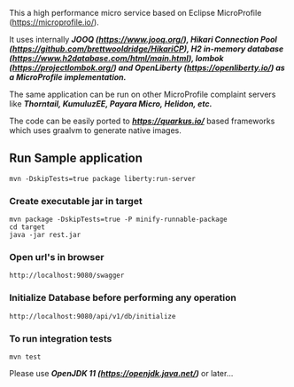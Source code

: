 This a high performance micro service based on Eclipse MicroProfile (https://microprofile.io/).  

It uses internally 
    **_JOOQ (https://www.jooq.org/), 
    Hikari Connection Pool (https://github.com/brettwooldridge/HikariCP), 
    H2 in-memory database (https://www.h2database.com/html/main.html), 
    lombok (https://projectlombok.org/) and 
    OpenLiberty (https://openliberty.io/) as a MicroProfile implementation._**
    
The same application can be run on other MicroProfile complaint servers like 
    _**Thorntail, 
    KumuluzEE,
    Payara Micro,
    Helidon, etc.**_
    
The code can be easily ported to **_https://quarkus.io/_**  based frameworks which uses graalvm to generate
native images.    


## Run Sample application
    mvn -DskipTests=true package liberty:run-server
    
### Create executable jar in target    
    mvn package -DskipTests=true -P minify-runnable-package
    cd target
    java -jar rest.jar

### Open url's in browser
    http://localhost:9080/swagger

### Initialize Database before performing any operation    
    http://localhost:9080/api/v1/db/initialize

### To run integration tests 
    mvn test

Please use **_OpenJDK 11 (https://openjdk.java.net/)_** or later...    
